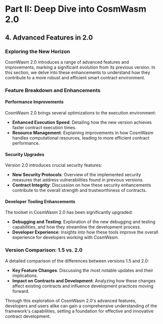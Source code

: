 # Part II: Deep Dive into CosmWasm 2.0

## 4. Advanced Features in 2.0

### Exploring the New Horizon

CosmWasm 2.0 introduces a range of advanced features and improvements, marking a significant evolution from its previous version. In this section, we delve into these enhancements to understand how they contribute to a more robust and efficient smart contract environment.

### Feature Breakdown and Enhancements

#### Performance Improvements

CosmWasm 2.0 brings several optimizations to the execution environment:

- **Enhanced Execution Speed**: Detailing how the new version achieves faster contract execution times.
- **Resource Management**: Explaining improvements in how CosmWasm handles computational resources, leading to more efficient contract performance.

#### Security Upgrades

Version 2.0 introduces crucial security features:

- **New Security Protocols**: Overview of the implemented security measures that address vulnerabilities found in previous versions.
- **Contract Integrity**: Discussion on how these security enhancements contribute to the overall strength and trustworthiness of contracts.

#### Developer Tooling Enhancements

The toolset in CosmWasm 2.0 has been significantly upgraded:

- **Debugging and Testing**: Exploration of the new debugging and testing capabilities, and how they streamline the development process.
- **Developer Experience**: Insights into how these tools improve the overall experience for developers working with CosmWasm.

### Version Comparison: 1.5 vs. 2.0

A detailed comparison of the differences between versions 1.5 and 2.0:

- **Key Feature Changes**: Discussing the most notable updates and their implications.
- **Impact on Contracts and Development**: Analyzing how these changes affect existing contracts and influence development practices moving forward.

Through this exploration of CosmWasm 2.0's advanced features, developers and users alike can gain a comprehensive understanding of the framework's capabilities, setting a foundation for effective and innovative contract development.
